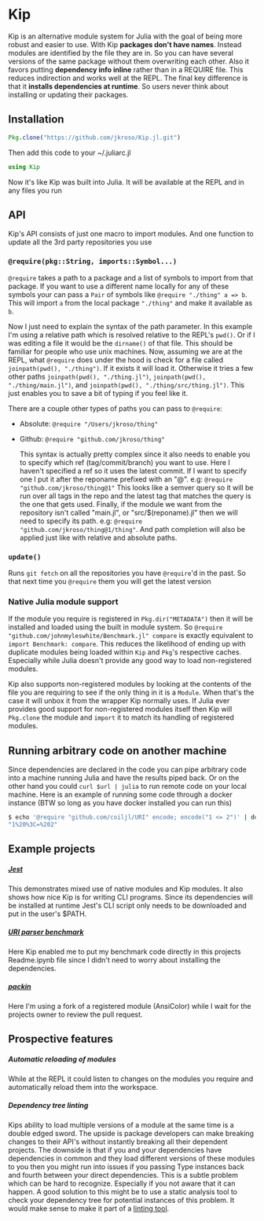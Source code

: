 # Kip

Kip is an alternative module system for Julia with the goal of being more robust and easier to use. With Kip __packages don't have names__. Instead modules are identified by the file they are in. So you can have several versions of the same package without them overwriting each other. Also it favors putting __dependency info inline__ rather than in a REQUIRE file. This reduces indirection and works well at the REPL. The final key difference is that it __installs dependencies at runtime__. So users never think about installing or updating their packages.

## Installation

```julia
Pkg.clone("https://github.com/jkroso/Kip.jl.git")
```

Then add this code to your ~/.juliarc.jl

```julia
using Kip
```

Now it's like Kip was built into Julia. It will be available at the REPL and in any files you run

## API

Kip's API consists of just one macro to import modules. And one function to update all the 3rd party repositories you use

### `@require(pkg::String, imports::Symbol...)`

`@require` takes a path to a package and a list of symbols to import from that package. If you want to use a different name locally for any of these symbols your can pass a `Pair` of symbols like `@require "./thing" a => b`. This will import `a` from the local package `"./thing"` and make it available as `b`.

Now I just need to explain the syntax of the path parameter. In this example I'm using a relative path which is resolved relative to the REPL's `pwd()`. Or if I was editing a file it would be the `dirname()` of that file. This should be familiar for people who use unix machines. Now, assuming we are at the REPL, what `@require` does under the hood is check for a file called `joinpath(pwd(), "./thing")`. If it exists it will load it. Otherwise it tries a few other paths `joinpath(pwd(), "./thing.jl")`, `joinpath(pwd(), "./thing/main.jl")`, and `joinpath(pwd(), "./thing/src/thing.jl")`. This just enables you to save a bit of typing if you feel like it.

There are a couple other types of paths you can pass to `@require`:

- Absolute: `@require "/Users/jkroso/thing"`
- Github: `@require "github.com/jkroso/thing"`

  This syntax is actually pretty complex since it also needs to enable you to specify which ref (tag/commit/branch) you want to use. Here I haven't specified a ref so it uses the latest commit. If I want to specify one I put it after the reponame prefixed with an "@". e.g: `@require "github.com/jkroso/thing@1"` This looks like a semver query so it will be run over all tags in the repo and the latest tag that matches the query is the one that gets used. Finally, if the module we want from the repository isn't called "main.jl", or "src/$(reponame).jl" then we will need to specify its path. e.g: `@require "github.com/jkroso/thing@1/thing"`. And path completion will also be applied just like with relative and absolute paths.

### `update()`

Runs `git fetch` on all the repositories you have `@require`'d in the past. So that next time you `@require` them you will get the latest version

### Native Julia module support

If the module you require is registered in `Pkg.dir("METADATA")` then it will be installed and loaded using the built in module system. So  `@require "github.com/johnmyleswhite/Benchmark.jl" compare` is exactly equivalent to `import Benchmark: compare`. This reduces the likelihood of ending up with duplicate modules being loaded within `Kip` and `Pkg`'s respective caches. Especially while Julia doesn't provide any good way to load non-registered modules.

Kip also supports non-registered modules by looking at the contents of the file you are requiring to see if the only thing in it is a `Module`. When that's the case it will unbox it from the wrapper Kip normally uses. If Julia ever provides good support for non-registered modules itself then Kip will `Pkg.clone` the module and `import` it to match its handling of registered modules.

## Running arbitrary code on another machine

Since dependencies are declared in the code you can pipe arbitrary code into a machine running Julia and have the results piped back. Or on the other hand you could `curl $url | julia` to run remote code on your local machine. Here is an example of running some code through a docker instance (BTW so long as you have docker installed you can run this)

```bash
$ echo '@require "github.com/coiljl/URI" encode; encode("1 <= 2")' | docker run -i jkroso/kip.jl
"1%20%3C=%202"
```

## Example projects

##### [Jest](//github.com/jkroso/Jest.jl)

This demonstrates mixed use of native modules and Kip modules. It also shows how nice Kip is for writing CLI programs. Since its dependencies will be installed at runtime Jest's CLI script only needs to be downloaded and put in the user's $PATH.

##### [URI parser benchmark](//github.com/coiljl/URI/blob/master/Readme.ipynb)

Here Kip enabled me to put my benchmark code directly in this projects Readme.ipynb file since I didn't need to worry about installing the dependencies.

##### [packin](//github.com/jkroso/packin/blob/d2103c4937f3303fd2f94e7f8bda4cd176020f23/packin#L2)

Here I'm using a fork of a registered module (AnsiColor) while I wait for the projects owner to review the pull request.

## Prospective features

##### Automatic reloading of modules

While at the REPL it could listen to changes on the modules you require and automatically reload them into the workspace.

##### Dependency tree linting

Kips ability to load multiple versions of a module at the same time is a double edged sword. The upside is package developers can make breaking changes to their API's without instantly breaking all their dependent projects. The downside is that if you and your dependencies have dependencies in common and they load different versions of these modules to you then you might run into issues if you passing Type instances back and fourth between your direct dependencies. This is a subtle problem which can be hard to recognize. Especially if you not aware that it can happen. A good solution to this might be to use a static analysis tool to check your dependency tree for potential instances of this problem. It would make sense to make it part of a [linting tool](//github.com/tonyhffong/Lint.jl).
